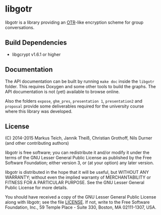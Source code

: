 # libgotr

libgotr is a library providing an [OTR](https://otr.cypherpunks.ca/)-like encryption scheme for group
conversations.

## Build Dependencies

- libgcrypt v1.6.1 or higher

## Documentation

The API documentation can be built by running `make doc` inside the `libgotr`
folder. This requires Doxygen and some other tools to build the graphs. The API
documentation is not (yet) available to browse online.

Also the folders `expose`, `ghm_pres`, `presentation 1`,  `presentation2` and
`proposal` provide some deliverables required for the university course where
this library was developed.

## License

(C) 2014-2015 Markus Teich, Jannik Theiß, Christian Grothoff, Nils Durner
(and other contributing authors)

libgotr is free software; you can redistribute it and/or modify
it under the terms of the GNU Lesser General Public License as published
by the Free Software Foundation; either version 3, or (at your
option) any later version.

libgotr is distributed in the hope that it will be useful, but
WITHOUT ANY WARRANTY; without even the implied warranty of
MERCHANTABILITY or FITNESS FOR A PARTICULAR PURPOSE.  See the GNU
Lesser General Public License for more details.

You should have received a copy of the GNU Lesser General Public License
along with libgotr; see the file [LICENSE](https://github.com/schachmat/gotr/blob/master/LICENSE).  If not, write to the
Free Software Foundation, Inc., 59 Temple Place - Suite 330,
Boston, MA 02111-1307, USA.
